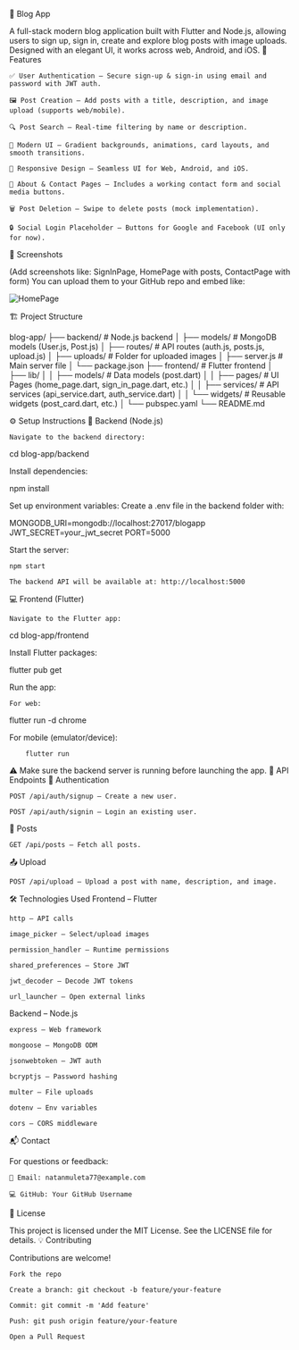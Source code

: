 📝 Blog App

A full-stack modern blog application built with Flutter and Node.js, allowing users to sign up, sign in, create and explore blog posts with image uploads. Designed with an elegant UI, it works across web, Android, and iOS.
🚀 Features

    ✅ User Authentication – Secure sign-up & sign-in using email and password with JWT auth.

    🖼️ Post Creation – Add posts with a title, description, and image upload (supports web/mobile).

    🔍 Post Search – Real-time filtering by name or description.

    🎨 Modern UI – Gradient backgrounds, animations, card layouts, and smooth transitions.

    📱 Responsive Design – Seamless UI for Web, Android, and iOS.

    📄 About & Contact Pages – Includes a working contact form and social media buttons.

    🗑️ Post Deletion – Swipe to delete posts (mock implementation).

    🔒 Social Login Placeholder – Buttons for Google and Facebook (UI only for now).

📸 Screenshots

(Add screenshots like: SignInPage, HomePage with posts, ContactPage with form)
You can upload them to your GitHub repo and embed like:

![HomePage](https://github.com/your-username/blog-app/blob/main/screenshots/home.png)

🏗️ Project Structure

blog-app/
├── backend/           # Node.js backend
│   ├── models/        # MongoDB models (User.js, Post.js)
│   ├── routes/        # API routes (auth.js, posts.js, upload.js)
│   ├── uploads/       # Folder for uploaded images
│   ├── server.js      # Main server file
│   └── package.json
├── frontend/          # Flutter frontend
│   ├── lib/
│   │   ├── models/    # Data models (post.dart)
│   │   ├── pages/     # UI Pages (home_page.dart, sign_in_page.dart, etc.)
│   │   ├── services/  # API services (api_service.dart, auth_service.dart)
│   │   └── widgets/   # Reusable widgets (post_card.dart, etc.)
│   └── pubspec.yaml
└── README.md

⚙️ Setup Instructions
🔧 Backend (Node.js)

    Navigate to the backend directory:

cd blog-app/backend

Install dependencies:

npm install

Set up environment variables:
Create a .env file in the backend folder with:

MONGODB_URI=mongodb://localhost:27017/blogapp
JWT_SECRET=your_jwt_secret
PORT=5000

Start the server:

    npm start

    The backend API will be available at: http://localhost:5000

💻 Frontend (Flutter)

    Navigate to the Flutter app:

cd blog-app/frontend

Install Flutter packages:

flutter pub get

Run the app:

    For web:

flutter run -d chrome

For mobile (emulator/device):

        flutter run

⚠️ Make sure the backend server is running before launching the app.
🔌 API Endpoints
🔐 Authentication

    POST /api/auth/signup – Create a new user.

    POST /api/auth/signin – Login an existing user.

📝 Posts

    GET /api/posts – Fetch all posts.

📤 Upload

    POST /api/upload – Upload a post with name, description, and image.

🛠️ Technologies Used
Frontend – Flutter

    http – API calls

    image_picker – Select/upload images

    permission_handler – Runtime permissions

    shared_preferences – Store JWT

    jwt_decoder – Decode JWT tokens

    url_launcher – Open external links

Backend – Node.js

    express – Web framework

    mongoose – MongoDB ODM

    jsonwebtoken – JWT auth

    bcryptjs – Password hashing

    multer – File uploads

    dotenv – Env variables

    cors – CORS middleware

📬 Contact

For questions or feedback:

    📧 Email: natanmuleta77@example.com

    💻 GitHub: Your GitHub Username

📄 License

This project is licensed under the MIT License. See the LICENSE file for details.
💡 Contributing

Contributions are welcome!

    Fork the repo

    Create a branch: git checkout -b feature/your-feature

    Commit: git commit -m 'Add feature'

    Push: git push origin feature/your-feature

    Open a Pull Request
